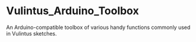 # Vulintus_Arduino_Toolbox
An Arduino-compatible toolbox of various handy functions commonly used in Vulintus sketches.
